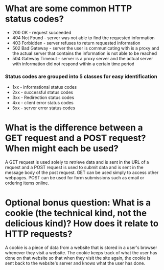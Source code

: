 # What are some common HTTP status codes?
* 200 OK - request succeeded
* 404 Not Found - server was not able to find the requested information
* 403 Forbidden - server refuses to return requested information
* 502 Bad Gateway - server the user is communicating with is a proxy and the actual server that contains the information is not able to be reached
* 504 Gateway Timeout - server is a proxy server and the actual server with information did not respond within a certain time period

### Status codes are grouped into 5 classes for easy identification
* 1xx - informational status codes
* 2xx - successful status codes
* 3xx - Redirection status codes
* 4xx - client error status codes
* 5xx - server error status codes

# What is the difference between a GET request and a POST request? When might each be used?
A GET request is used solely to retrieve data and is sent in the URL of a request and a POST request is used to submit data and is sent in the message body of the post request. GET can be used simply to access other webpages. POST can be used for form submissions such as email or ordering items online.

# **Optional bonus question:** What is a cookie (the technical kind, not the delicious kind)? How does it relate to HTTP requests?
A cookie is a piece of data from a website that is stored in a user's browser whenever they visit a website. The cookie keeps track of what the user has done on that website so that when they visit the site again, the cookie is sent back to the website's server and knows what the user has done.